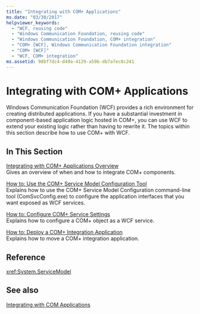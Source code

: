 ```yaml
---
title: "Integrating with COM+ Applications"
ms.date: "03/30/2017"
helpviewer_keywords: 
  - "WCF, reusing code"
  - "Windows Communication Foundation, reusing code"
  - "Windows Communication Foundation, COM+ integration"
  - "COM+ [WCF], Windows Communication Foundation integration"
  - "COM+ [WCF]"
  - "WCF, COM+ integration"
ms.assetid: 98bf7dc4-d49a-4129-a59b-db7a7ec8c241
---
```

# Integrating with COM+ Applications
Windows Communication Foundation (WCF) provides a rich environment for creating distributed applications. If you have a substantial investment in component-based application logic hosted in COM+, you can use WCF to extend your existing logic rather than having to rewrite it. The topics within this section describe how to use COM+ with WCF.  
  
## In This Section  
 [Integrating with COM+ Applications Overview](../../../../docs/framework/wcf/feature-details/integrating-with-com-plus-applications-overview.md)  
 Gives an overview of when and how to integrate COM+ components.  
  
 [How to: Use the COM+ Service Model Configuration Tool](../../../../docs/framework/wcf/feature-details/how-to-use-the-com-service-model-configuration-tool.md)  
 Explains how to use the COM+ Service Model Configuration command-line tool (ComSvcConfig.exe) to configure the application interfaces that you want exposed as WCF services.  
  
 [How to: Configure COM+ Service Settings](../../../../docs/framework/wcf/feature-details/how-to-configure-com-service-settings.md)  
 Explains how to configure a COM+ object as a WCF service.  
  
 [How to: Deploy a COM+ Integration Application](../../../../docs/framework/wcf/feature-details/how-to-deploy-a-com-integration-application.md)  
 Explains how to move a COM+ integration application.  
  
## Reference  
 <xref:System.ServiceModel>  
  
## See also
 [Integrating with COM Applications](../../../../docs/framework/wcf/feature-details/integrating-with-com-applications.md)

